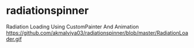 # radiationspinner

Radiation Loading Using CustomPainter And Animation
https://github.com/akmalviya03/radiationspinner/blob/master/RadiationLoader.gif

